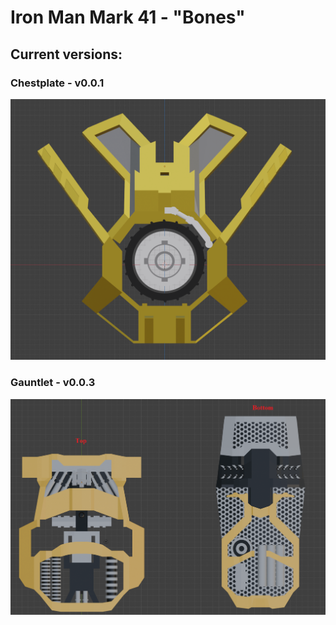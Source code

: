# Iron Man Mark 41 - "Bones"

## Current versions:

### Chestplate - v0.0.1

![chestplate screenshot](Screenshots/Chestplate/v0.0.1.png)

### Gauntlet - v0.0.3

![gauntlet screenshot](Screenshots/Gauntlet/v0.0.2.png)

